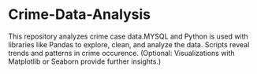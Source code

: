 # Crime-Data-Analysis
This repository analyzes crime case data.MYSQL and Python is used with libraries like Pandas to explore, clean, and analyze the data. Scripts reveal trends and patterns in crime occurence. (Optional: Visualizations with Matplotlib or Seaborn provide further insights.)
